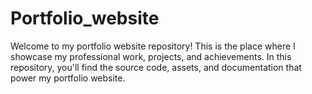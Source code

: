 # Portfolio_website
Welcome to my portfolio website repository! This is the place where I showcase my professional work, projects, and achievements. In this repository, you'll find the source code, assets, and documentation that power my portfolio website. 
